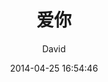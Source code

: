 ---
layout: post
title: "爱你"
date: 2014-04-25 16:54:46
author: David
categories: 
- blog
- Daily News
img: post03.jpg
thumb: thumb03.jpg
---